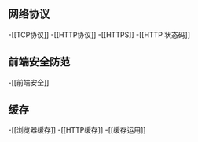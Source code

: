## 网络协议
-[[TCP协议]]
-[[HTTP协议]]
-[[HTTPS]]
-[[HTTP 状态码]]

## 前端安全防范
-[[前端安全]]

## 缓存
-[[浏览器缓存]]
-[[HTTP缓存]]
-[[缓存运用]]
